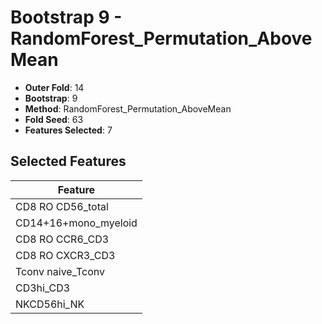 # Bootstrap 9 - RandomForest_Permutation_AboveMean

- **Outer Fold**: 14
- **Bootstrap**: 9
- **Method**: RandomForest_Permutation_AboveMean
- **Fold Seed**: 63
- **Features Selected**: 7

## Selected Features

| Feature |
|---------|
| CD8 RO CD56_total |
| CD14+16+mono_myeloid |
| CD8 RO CCR6_CD3 |
| CD8 RO CXCR3_CD3 |
| Tconv naive_Tconv |
| CD3hi_CD3 |
| NKCD56hi_NK |
